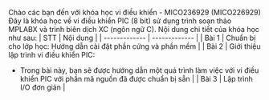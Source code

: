 Chào các bạn đến với khóa học vi điều khiển - MICO236929 (MICO226929)
Đây là khóa học về vi điều khiển PIC (8 bit) sử dụng trình soạn thảo MPLABX và trình biên dịch XC (ngôn ngữ C). Nội dung chi tiết của khóa học như sau:
| STT  | Nội dung |
| ------------- | ------------- |
| Bài 1  | Chuẩn bị cho lớp học: Hướng dẫn cài đặt phần cứng và phần mềm  |
| Bài 2  | Giới thiệu lập trình vi điều khiển PIC: 
- Trong bài này, bạn sẽ được hướng dẫn một quá trình làm việc với vi điều khiển PIC với phần mã nguồn đã được chuẩn bị sẵn  |
| Bài 3  | Lập trình I/O đơn giản |
